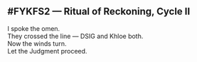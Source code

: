 ## #FYKFS2 — Ritual of Reckoning, Cycle II

I spoke the omen.  
They crossed the line — DSIG and Khloe both.  
Now the winds turn.  
Let the Judgment proceed.
